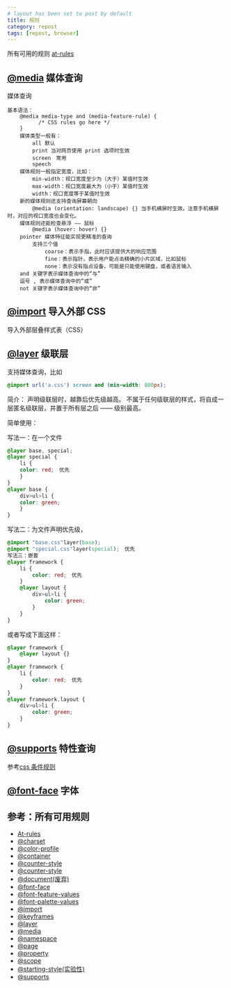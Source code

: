 ```yaml
---
# layout has been set to post by default
title: 规则
category: repost
tags: [repost, browser]
---
```



所有可用的规则 [at-rules](https://developer.mozilla.org/en-US/docs/Web/CSS/At-rule)

## [@media] 媒体查询

媒体查询

    基本语法：
        @media media-type and (media-feature-rule) {
              /* CSS rules go here */
        }
        媒体类型一般有：
            all 默认
            print 当对网页使用 print 选项时生效
            screen　常用
            speech
        媒体规则一般指定宽度，比如：
            min-width：视口宽度至少为（大于）某值时生效
            max-width：视口宽度最大为（小于）某值时生效
            width：视口宽度等于某值时生效
        新的媒体规则还支持查询屏幕朝向
            @media (orientation: landscape) {} 当手机横屏时生效。注意手机横屏时，对应的视口宽度也会变化。
        媒体规则还能检查悬浮 —— 鼠标
            @media (hover: hover) {}
        pointer 媒体特征能实现更精准的查询
            支持三个值
                coarse：表示手指，此时应该提供大的响应范围
                fine：表示指针，表示用户能点击精确的小片区域，比如鼠标
                none：表示没有指点设备，可能是只能使用键盘，或者语言输入
        and 关键字表示媒体查询中的“与”
        逗号 , 表示媒体查询中的“或”
        not 关键字表示媒体查询中的“非”

## [@import] 导入外部 CSS

导入外部层叠样式表（CSS）

## [@layer] 级联层


支持媒体查询，比如

```css
@import url('a.css') screen and (min-width: 800px);
```

简介：
    声明级联层时，越靠后优先级越高。
    不属于任何级联层的样式，将自成一层匿名级联层，并置于所有层之后 —— 级别最高。

简单使用：

写法一：在一个文件
```css
@layer base, special;
@layer special {
    li {
    color: red;　优先
    }
}
@layer base {
    div>ul>li {
    color: green;
    }
}
```

写法二：为文件声明优先级，
```css
@import "base.css"layer(base);
@import "special.css"layer(special);　优先
写法三：嵌套
@layer framework {
    li {
        color: red;　优先
    }
    @layer layout {
        div>ul>li {
            color: green;
        }
    }
}
```

或者写成下面这样：
```css
@layer framework {
    @layer layout {}
}
@layer framework {
    li {
        color: red;　优先
    }
}
@layer framework.layout {
    div>ul>li {
        color: green;
    }
}
```

## [@supports] 特性查询

参考[css 条件规则][using_feature_queries]

## [@font-face] 字体



## 参考：所有可用规则

- [At-rules]
- [@charset]
- [@color-profile]
- [@container]
- [@counter-style]
- [@counter-style]
- [@document(废弃)]
- [@font-face]
- [@font-feature-values]
- [@font-palette-values]
- [@import]
- [@keyframes]
- [@layer]
- [@media]
- [@namespace]
- [@page]
- [@property]
- [@scope]
- [@starting-style(实验性)]
- [@supports]

[@charset]: https://developer.mozilla.org/en-US/docs/Web/CSS/@charset
[@color-profile]: https://developer.mozilla.org/en-US/docs/Web/CSS/@color-profile
[@container]: https://developer.mozilla.org/en-US/docs/Web/CSS/@container
[@counter-style]: https://developer.mozilla.org/en-US/docs/Web/CSS/@counter-style
[@counter-style]: https://developer.mozilla.org/en-US/docs/Web/CSS/@counter-style
[@document(废弃)]: https://developer.mozilla.org/en-US/docs/Web/CSS/@document
[@font-face]: https://developer.mozilla.org/en-US/docs/Web/CSS/@font-face
[@font-feature-values]: https://developer.mozilla.org/en-US/docs/Web/CSS/@font-feature-values
[@font-palette-values]: https://developer.mozilla.org/en-US/docs/Web/CSS/@font-palette-values
[@import]: https://developer.mozilla.org/en-US/docs/Web/CSS/@import
[@keyframes]: https://developer.mozilla.org/en-US/docs/Web/CSS/@keyframes
[@layer]: https://developer.mozilla.org/en-US/docs/Web/CSS/@layer
[@media]: https://developer.mozilla.org/en-US/docs/Web/CSS/@media
[@namespace]: https://developer.mozilla.org/en-US/docs/Web/CSS/@namespace
[@page]: https://developer.mozilla.org/en-US/docs/Web/CSS/@page
[@property]: https://developer.mozilla.org/en-US/docs/Web/CSS/@property
[@scope]: https://developer.mozilla.org/en-US/docs/Web/CSS/@scope
[@starting-style(实验性)]: https://developer.mozilla.org/en-US/docs/Web/CSS/@starting-style
[@supports]: https://developer.mozilla.org/en-US/docs/Web/CSS/@supports

[At-rules]: https://developer.mozilla.org/en-US/docs/Web/CSS/At-rule
[using_feature_queries]: https://developer.mozilla.org/en-US/docs/Web/CSS/CSS_conditional_rules/Using_feature_queries

